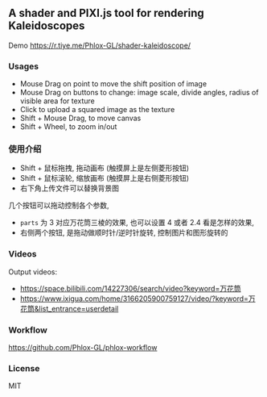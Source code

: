 ## A shader and PIXI.js tool for rendering Kaleidoscopes

Demo https://r.tiye.me/Phlox-GL/shader-kaleidoscope/

### Usages

- Mouse Drag on point to move the shift position of image
- Mouse Drag on buttons to change: image scale, divide angles, radius of visible area for texture
- Click to upload a squared image as the texture
- Shift + Mouse Drag, to move canvas
- Shift + Wheel, to zoom in/out

### 使用介绍

- Shift + 鼠标拖拽, 拖动画布 (触摸屏上是左侧菱形按钮)
- Shift + 鼠标滚轮, 缩放画布 (触摸屏上是右侧菱形按钮)
- 右下角上传文件可以替换背景图

几个按钮可以拖动控制各个参数,

- `parts` 为 3 对应万花筒三棱的效果, 也可以设置 4 或者 2.4 看是怎样的效果,
- 右侧两个按钮, 是拖动做顺时针/逆时针旋转, 控制图片和图形旋转的

### Videos

Output videos:

- https://space.bilibili.com/14227306/search/video?keyword=万花筒
- https://www.ixigua.com/home/3166205900759127/video/?keyword=万花筒&list_entrance=userdetail

### Workflow

https://github.com/Phlox-GL/phlox-workflow

### License

MIT
